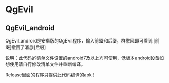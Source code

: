 # QgEvil
## QgEvil_android
QgEvil_android是安卓版的QgEvil程序，输入前缀和后缀，群撤回即可看到:[前缀]撤回了消息[后缀]

说明：此代码的清单文件设置的android7及以上方可使用，低版本android设备如想使用请自行修改清单文件并重新编译。

Release里面的程序只提供此代码编译的apk！
